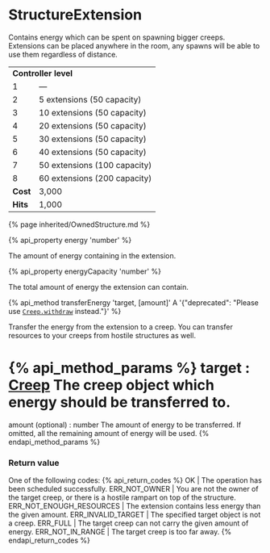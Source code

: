 # StructureExtension

<img src="img/spawn.png" alt="" align="right" />

Contains energy which can be spent on spawning bigger creeps. Extensions can be placed anywhere in the room, any spawns will be able to use them regardless of distance.

<table class="table gameplay-info">
    <tbody>
    <tr>
        <td colspan="2"><strong>Controller level</strong></td>
    </tr>
    <tr>
        <td>1</td>
        <td>—</td>
    </tr>
    <tr>
        <td>2</td>
        <td>5 extensions (50 capacity)</td>
    </tr>
    <tr>
        <td>3</td>
        <td>10 extensions (50 capacity)</td>
    </tr>
    <tr>
        <td>4</td>
        <td>20 extensions (50 capacity)</td>
    </tr>
    <tr>
        <td>5</td>
        <td>30 extensions (50 capacity)</td>
    </tr>
    <tr>
        <td>6</td>
        <td>40 extensions (50 capacity)</td>
    </tr>
    <tr>
        <td>7</td>
        <td>50 extensions (100 capacity)</td>
    </tr>
    <tr>
        <td>8</td>
        <td>60 extensions (200 capacity)</td>
    </tr>
    <tr>
        <td><strong>Cost</strong></td>
        <td>3,000</td>
    </tr>
    <tr>
        <td><strong>Hits</strong></td>
        <td>1,000</td>
    </tr>
    </tbody>
</table>

{% page inherited/OwnedStructure.md %}

{% api_property energy 'number' %}



The amount of energy containing in the extension.



{% api_property energyCapacity 'number' %}



The total amount of energy the extension can contain.



{% api_method transferEnergy 'target, [amount]' A '{"deprecated": "Please use [`Creep.withdraw`](#Creep.withdraw) instead."}' %}



Transfer the energy from the extension to a creep. You can transfer resources to your creeps from hostile structures as well.

{% api_method_params %}
target : <a href="#Creep">Creep</a>
The creep object which energy should be transferred to.
===
amount (optional) : number
The amount of energy to be transferred. If omitted, all the remaining amount of energy will be used.
{% endapi_method_params %}


### Return value

One of the following codes:
{% api_return_codes %}
OK | The operation has been scheduled successfully.
ERR_NOT_OWNER | You are not the owner of the target creep, or there is a hostile rampart on top of the structure.
ERR_NOT_ENOUGH_RESOURCES | The extension contains less energy than the given amount.
ERR_INVALID_TARGET | The specified target object is not a creep.
ERR_FULL | The target creep can not carry the given amount of energy.
ERR_NOT_IN_RANGE | The target creep is too far away.
{% endapi_return_codes %}


